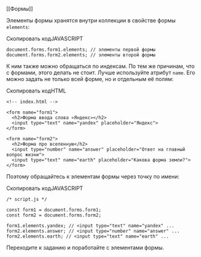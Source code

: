 
[[Формы]]


Элементы формы хранятся внутри коллекции в свойстве формы `elements`:

Скопировать кодJAVASCRIPT

```
document.forms.form1.elements; // элементы первой формы
document.forms.form2.elements; // элементы второй формы 
```

К ним также можно обращаться по индексам. По тем же причинам, что с формами, этого делать не стоит. Лучше используйте атрибут `name`. Его можно задать не только всей форме, но и отдельным её полям:

Скопировать кодHTML

```
<!-- index.html -->

<form name="form1">
  <h2>Форма ввода слова «Яндекс»</h2>
  <input type="text" name="yandex" placeholder="Яндекс">
</form>

<form name="form2">
  <h2>Форма про вселенную</h2>
  <input type="number" name="answer" placeholder="Ответ на главный вопрос жизни">
  <input type="text" name="earth" placeholder="Какова форма земли?">
</form> 
```

Поэтому обращайтесь к элементам формы через точку по имени:

Скопировать кодJAVASCRIPT

```
/* script.js */

const form1 = document.forms.form1;
const form2 = document.forms.form2;

form1.elements.yandex; // <input type="text" name="yandex" ...
form2.elements.answer; // <input type="number" name="answer" ...
form2.elements.earth; // <input type="text" name="earth" ... 
```

Переходите к заданию и поработайте с элементами формы.